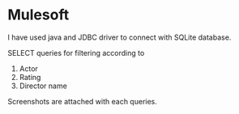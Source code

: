 # Mulesoft

I have used java and JDBC driver to connect with SQLite database.

SELECT queries for filtering according to
1. Actor
2. Rating
3. Director name

Screenshots are attached with each queries.
